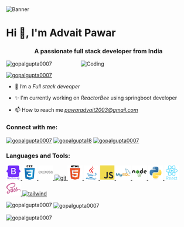 <img align="center" alt="Banner" height="250" width="1100" src="https://encrypted-tbn0.gstatic.com/images?q=tbn:ANd9GcT8WJeR47Uq5u6fZfvV2q6w17WL8-586YiSylf_U8DOSDYienqDFfIIgRt-G5rSDLeCD5g&usqp=CAU">

<h1 alingn="center">Hi 👋,  I'm Advait Pawar</h1> 
<h3 align="center">A passionate full stack developer from India</h3>
<img align="right" alt="Coding" width="300" src="https://media.tenor.com/mH7xKvTA0DUAAAAj/geek-pc-expert.gif">

<p align="left"> <img src="https://komarev.com/ghpvc/?username=gopalgupta0007&label=Profile%20views&color=0e75b6&style=flat" alt="gopalgupta0007" /> </p>

<p align="left"> <a href="https://github.com/ryo-ma/github-profile-trophy"><img src="https://github-profile-trophy.vercel.app/?username=gopalgupta0007" alt="gopalgupta0007" /></a> </p>

- 🌱 I’m a *Full stack deveoper*

- ✨ I'm currently working on *ReactorBee* using springboot developer

- 📫 How to reach me *pawaradvait2003@gmail.com*

<h3 align="left">Connect with me:</h3>
<p align="left">
<a href="https://codesandbox.com/gopalgupta0007" target="blank"><img align="center" src="https://raw.githubusercontent.com/rahuldkjain/github-profile-readme-generator/master/src/images/icons/Social/codesandbox.svg" alt="gopalgupta0007" height="30" width="40" /></a>
<a href="https://www.codechef.com/users/gopalgupta18" target="blank"><img align="center" src="https://cdn.jsdelivr.net/npm/simple-icons@3.1.0/icons/codechef.svg" alt="gopalgupta18" height="30" width="40" /></a>
<a href="https://www.hackerrank.com/gopalgupta0007" target="blank"><img align="center" src="https://raw.githubusercontent.com/rahuldkjain/github-profile-readme-generator/master/src/images/icons/Social/hackerrank.svg" alt="gopalgupta0007" height="30" width="40" /></a>
</p>

<h3 align="left">Languages and Tools:</h3>
<p align="left"> <a href="https://getbootstrap.com" target="_blank" rel="noreferrer"> <img src="https://raw.githubusercontent.com/devicons/devicon/master/icons/bootstrap/bootstrap-plain-wordmark.svg" alt="bootstrap" width="40" height="40"/> </a> <a href="https://www.w3schools.com/css/" target="_blank" rel="noreferrer"> <img src="https://raw.githubusercontent.com/devicons/devicon/master/icons/css3/css3-original-wordmark.svg" alt="css3" width="40" height="40"/> </a> <a href="https://expressjs.com" target="_blank" rel="noreferrer"> <img src="https://raw.githubusercontent.com/devicons/devicon/master/icons/express/express-original-wordmark.svg" alt="express" width="40" height="40"/> </a> <a href="https://git-scm.com/" target="_blank" rel="noreferrer"> <img src="https://www.vectorlogo.zone/logos/git-scm/git-scm-icon.svg" alt="git" width="40" height="40"/> </a> <a href="https://www.w3.org/html/" target="_blank" rel="noreferrer"> <img src="https://raw.githubusercontent.com/devicons/devicon/master/icons/html5/html5-original-wordmark.svg" alt="html5" width="40" height="40"/> </a> <a href="https://www.java.com" target="_blank" rel="noreferrer"> <img src="https://raw.githubusercontent.com/devicons/devicon/master/icons/java/java-original.svg" alt="java" width="40" height="40"/> </a> <a href="https://developer.mozilla.org/en-US/docs/Web/JavaScript" target="_blank" rel="noreferrer"> <img src="https://raw.githubusercontent.com/devicons/devicon/master/icons/javascript/javascript-original.svg" alt="javascript" width="40" height="40"/> </a> <a href="https://www.mysql.com/" target="_blank" rel="noreferrer"> <img src="https://raw.githubusercontent.com/devicons/devicon/master/icons/mysql/mysql-original-wordmark.svg" alt="mysql" width="40" height="40"/> </a> <a href="https://nodejs.org" target="_blank" rel="noreferrer"> <img src="https://raw.githubusercontent.com/devicons/devicon/master/icons/nodejs/nodejs-original-wordmark.svg" alt="nodejs" width="40" height="40"/> </a> <a href="https://www.python.org" target="_blank" rel="noreferrer"> <img src="https://raw.githubusercontent.com/devicons/devicon/master/icons/python/python-original.svg" alt="python" width="40" height="40"/> </a> <a href="https://reactjs.org/" target="_blank" rel="noreferrer"> <img src="https://raw.githubusercontent.com/devicons/devicon/master/icons/react/react-original-wordmark.svg" alt="react" width="40" height="40"/> </a> <a href="https://sass-lang.com" target="_blank" rel="noreferrer"> <img src="https://raw.githubusercontent.com/devicons/devicon/master/icons/sass/sass-original.svg" alt="sass" width="40" height="40"/> </a> <a href="https://tailwindcss.com/" target="_blank" rel="noreferrer"> <img src="https://www.vectorlogo.zone/logos/tailwindcss/tailwindcss-icon.svg" alt="tailwind" width="40" height="40"/> </a> </p>

<p><img align="left" src="https://github-readme-stats.vercel.app/api/top-langs?username=gopalgupta0007&show_icons=true&locale=en&layout=compact" alt="gopalgupta0007" /></p>

<p>&nbsp;<img align="center" src="https://github-readme-stats.vercel.app/api?username=gopalgupta0007&show_icons=true&locale=en" alt="gopalgupta0007" /></p>

<p><img align="center" src="https://github-readme-streak-stats.herokuapp.com/?user=gopalgupta0007&" alt="gopalgupta0007" /></p>
